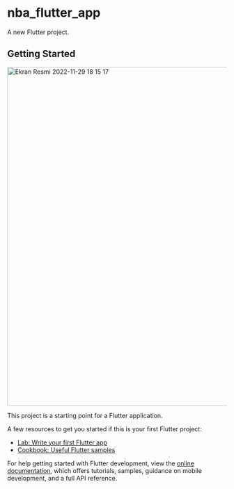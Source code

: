 # nba_flutter_app

A new Flutter project.

## Getting Started

<img width="779" alt="Ekran Resmi 2022-11-29 18 15 17" src="https://user-images.githubusercontent.com/72785742/204568074-7c4e1666-c963-4c89-8768-f29034378db1.png">

This project is a starting point for a Flutter application.

A few resources to get you started if this is your first Flutter project:

- [Lab: Write your first Flutter app](https://docs.flutter.dev/get-started/codelab)
- [Cookbook: Useful Flutter samples](https://docs.flutter.dev/cookbook)

For help getting started with Flutter development, view the
[online documentation](https://docs.flutter.dev/), which offers tutorials,
samples, guidance on mobile development, and a full API reference.
